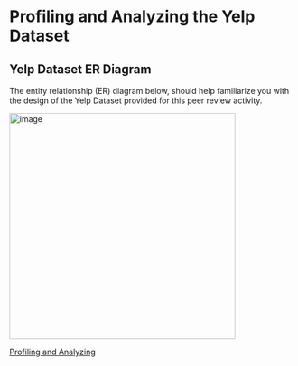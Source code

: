 # Profiling and Analyzing the Yelp Dataset
## Yelp Dataset ER Diagram
The entity relationship (ER) diagram below, should help familiarize you with the design of the Yelp Dataset provided for this peer review activity.

<img width="400" alt="image" src="https://github.com/rogue1812/Profiling-and-Analyzing-the-Yelp-Dataset/assets/83130519/ff491e29-cfcf-42aa-9848-f8527473d26c">

[Profiling and Analyzing](https://github.com/rogue1812/Profiling-and-Analyzing-the-Yelp-Dataset/blob/main/Yelp.txt)

